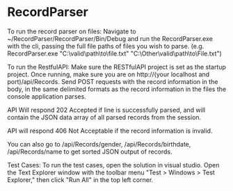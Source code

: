# RecordParser
To run the record parser on files:
Navigate to ~/RecordParser/RecordParser/Bin/Debug and run the RecordParser.exe with the cli, passing the full file paths of 
files you wish to parse. (e.g. RecordParser.exe "C:\valid\path\to\file.txt" "C:\Other\valid\path\to\File.txt") 

To run the RestfulAPI: 
Make sure the RESTfulAPI project is set as the startup project. Once running, make sure you are on 
http://(your localhost and port)/api/Records. Send POST requests with the record information in the body,
in the same delimited formats as the record information in the files the console application parses. 

API Will respond 202 Accepted if line is successfully parsed, and will contain the JSON data array of all 
parsed records from the session.

API will respond 406 Not Acceptable if the record information is invalid.

You can also go to /api/Records/gender, /api/Records/birthdate, /api/Records/name to get sorted JSON output of records.

Test Cases:
To run the test cases, open the solution in visual studio. Open the Text Explorer window with the toolbar menu "Test > Windows > Test Explorer," then click "Run All" in the top left corner.
